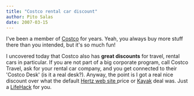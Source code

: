 ```yaml
---
title: "Costco rental car discount"
author: Pito Salas
date: 2007-03-15
---
```




I've been a member of [Costco](<http://www.costco.com/>) for years. Yeah, you
always buy more stuff there than you intended, but it's so much fun!

I uncovered today that Costco also has **great discounts** for travel, rental
cars in particular. If you are not part of a big corporate program, call
Costco Travel, ask for your rental car company, and you get connected to their
'Costco Desk' (is it a real desk?). Anyway, the point is I got a real nice
discount over what the default [Hertz web site ](<http://www.hertz.com>)price
or [Kayak](<http://www.kayak.com>) deal was. Just a
[LifeHack](<http://www.lifehacker.com/>) for you.


